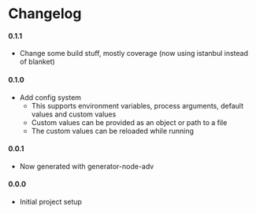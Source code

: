 # Changelog

#### 0.1.1
  - Change some build stuff, mostly coverage (now using istanbul instead of blanket)

#### 0.1.0
  - Add config system
    - This supports environment variables, process arguments, default values and custom values
    - Custom values can be provided as an object or path to a file
    - The custom values can be reloaded while running

#### 0.0.1
  - Now generated with generator-node-adv

#### 0.0.0
  - Initial project setup
